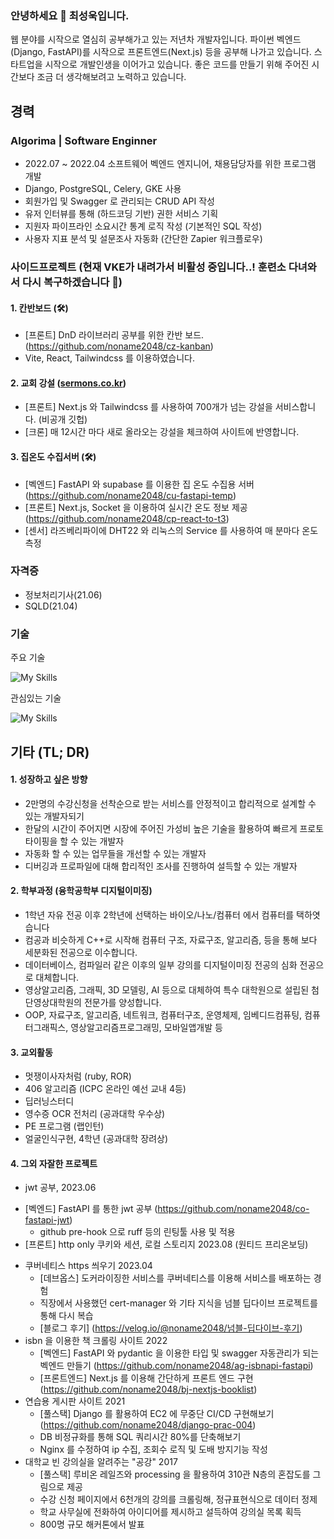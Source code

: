 ### 안녕하세요 👋 최성욱입니다.

웹 분야를 시작으로 열심히 공부해가고 있는 저년차 개발자입니다.
파이썬 벡엔드(Django, FastAPI)를 시작으로 프론트엔드(Next.js) 등을 공부해 나가고 있습니다.
스타트업을 시작으로 개발인생을 이어가고 있습니다.
좋은 코드를 만들기 위해 주어진 시간보다 조금 더 생각해보려고 노력하고 있습니다.

## 경력
### Algorima | Software Enginner 
- 2022.07 ~ 2022.04 소프트웨어 벡엔드 엔지니어, 채용담당자를 위한 프로그램 개발
- Django, PostgreSQL, Celery, GKE 사용
- 회원가입 및 Swagger 로 관리되는 CRUD API 작성
- 유저 인터뷰를 통해 (하드코딩 기반) 권한 서비스 기획
- 지원자 파이프라인 소요시간 통계 로직 작성 (기본적인 SQL 작성)
- 사용자 지표 분석 및 설문조사 자동화 (간단한 Zapier 워크플로우)

### 사이드프로젝트 (현재 VKE가 내려가서 비활성 중입니다..! 훈련소 다녀와서 다시 복구하겠습니다 🫡)

#### 1. 칸반보드 (🛠️) 
  - [프론트] DnD 라이브러리 공부를 위한 칸반 보드. (https://github.com/noname2048/cz-kanban)
  - Vite, React, Tailwindcss 를 이용하였습니다.

#### 2. 교회 강설 ([sermons.co.kr](!sermons.co.kr))
 - [프론트] Next.js 와 Tailwindcss 를 사용하여 700개가 넘는 강설을 서비스합니다. (비공개 깃헙)
 - [크론] 매 12시간 마다 새로 올라오는 강설을 체크하여 사이트에 반영합니다.

#### 3. 집온도 수집서버 (🛠️)
  - [벡엔드] FastAPI 와 supabase 를 이용한 집 온도 수집용 서버 (https://github.com/noname2048/cu-fastapi-temp)
  - [프론트] Next.js, Socket 을 이용하여 실시간 온도 정보 제공 (https://github.com/noname2048/cp-react-to-t3)
  - [센서] 라즈베리파이에 DHT22 와 리눅스의 Service 를 사용하여 매 분마다 온도 측정

### 자격증

* 정보처리기사(21.06)
* SQLD(21.04)

### 기술

주요 기술

![My Skills](https://skillicons.dev/icons?i=django,py,fastapi,nextjs,githubactions)

관심있는 기술

![My Skills](https://skillicons.dev/icons?i=rust,go,nestjs,gitlab)



## 기타 (TL; DR)

#### 1. 성장하고 싶은 방향

* 2만명의 수강신청을 선착순으로 받는 서비스를 안정적이고 합리적으로 설계할 수 있는 개발자되기
* 한달의 시간이 주어지면 시장에 주어진 가성비 높은 기술을 활용하여 빠르게 프로토타이핑을 할 수 있는 개발자
* 자동화 할 수 있는 업무들을 개선할 수 있는 개발자
* 디버깅과 프로파일에 대해 합리적인 조사를 진행하여 설득할 수 있는 개발자

#### 2. 학부과정 (융학공학부 디지털이미징)

* 1학년 자유 전공 이후 2학년에 선택하는 바이오/나노/컴퓨터 에서 컴퓨터를 택하엿습니다
* 컴공과 비슷하게 C++로 시작해 컴퓨터 구조, 자료구조, 알고리즘, 등을 통해 보다 세분화된 전공으로 이수합니다.
* 데이터베이스, 컴파일러 같은 이후의 일부 강의를 디지털이미징 전공의 심화 전공으로 대체합니다.
* 영상알고리즘, 그래픽, 3D 모델링, AI 등으로 대체하여 특수 대학원으로 설립된 첨단영상대학원의 전문가를 양성합니다.
* OOP, 자료구조, 알고리즘, 네트워크, 컴퓨터구조, 운영체제, 임베디드컴퓨팅, 컴퓨터그래픽스, 영상알고리즘프로그래밍, 모바일앱개발 등

#### 3. 교외활동

* 멋쟁이사자처럼 (ruby, ROR)
* 406 알고리즘 (ICPC 온라인 예선 교내 4등)
* 딥러닝스터디
* 영수증 OCR 전처리 (공과대학 우수상)
* PE 프로그램 (랩인턴)
* 얼굴인식구현, 4학년 (공과대학 장려상)

#### 4. 그외 자잘한 프로젝트

* jwt 공부, 2023.06
 - [벡엔드] FastAPI 를 통한 jwt 공부 (https://github.com/noname2048/co-fastapi-jwt)
   - github pre-hook 으로 ruff 등의 린팅툴 사용 및 적용
 - [프론트] http only 쿠키와 세션, 로컬 스토리지 2023.08 (원티드 프리온보딩)
* 쿠버네티스 https 씌우기 2023.04
  * [데브옵스] 도커라이징한 서비스를 쿠버네티스를 이용해 서비스를 배포하는 경험
  * 직장에서 사용했던 cert-manager 와 기타 지식을 넘블 딥다이브 프로젝트를 통해 다시 복습
  * [블로그 후기] (https://velog.io/@noname2048/넘블-딥다이브-후기)
* isbn 을 이용한 책 크롤링 사이트 2022
  * [벡엔드] FastAPI 와 pydantic 을 이용한 타입 및 swagger 자동관리가 되는 벡엔드 만들기 (https://github.com/noname2048/ag-isbnapi-fastapi)
  * [프론트엔드] Next.js 를 이용해 간단하게 프론트 엔드 구현 (https://github.com/noname2048/bj-nextjs-booklist)
* 연습용 게시판 사이트 2021
  * [풀스택] Django 를 활용하여 EC2 에 무중단 CI/CD 구현해보기 (https://github.com/noname2048/django-prac-004)
  * DB 비정규화를 통해 SQL 쿼리시간 80%를 단축해보기
  * Nginx 를 수정하여 ip 수집, 조회수 로직 및 도배 방지기능 작성
* 대학교 빈 강의실을 알려주는 "공강" 2017
  * [풀스택] 루비온 레일즈와 processing 을 활용하여 310관 N층의 혼잡도를 그림으로 제공  
  * 수강 신청 페이지에서 6천개의 강의를 크롤링해, 정규표현식으로 데이터 정제
  * 학교 사무실에 전화하여 아이디어를 제시하고 설득하여 강의실 목록 획득
  * 800명 규모 해커톤에서 발표
